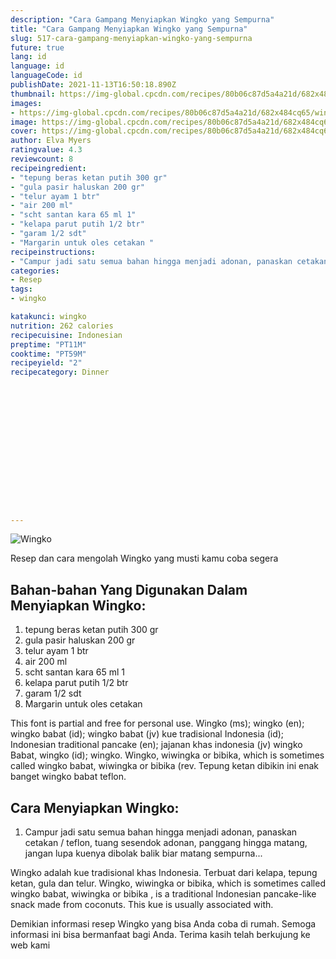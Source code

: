 ```yaml
---
description: "Cara Gampang Menyiapkan Wingko yang Sempurna"
title: "Cara Gampang Menyiapkan Wingko yang Sempurna"
slug: 517-cara-gampang-menyiapkan-wingko-yang-sempurna
future: true
lang: id
language: id
languageCode: id
publishDate: 2021-11-13T16:50:18.890Z 
thumbnail: https://img-global.cpcdn.com/recipes/80b06c87d5a4a21d/682x484cq65/wingko-foto-resep-utama.png
images:
- https://img-global.cpcdn.com/recipes/80b06c87d5a4a21d/682x484cq65/wingko-foto-resep-utama.png
image: https://img-global.cpcdn.com/recipes/80b06c87d5a4a21d/682x484cq65/wingko-foto-resep-utama.png
cover: https://img-global.cpcdn.com/recipes/80b06c87d5a4a21d/682x484cq65/wingko-foto-resep-utama.png
author: Elva Myers
ratingvalue: 4.3
reviewcount: 8
recipeingredient:
- "tepung beras ketan putih 300 gr"
- "gula pasir haluskan 200 gr"
- "telur ayam 1 btr"
- "air 200 ml"
- "scht santan kara 65 ml 1"
- "kelapa parut putih 1/2 btr"
- "garam 1/2 sdt"
- "Margarin untuk oles cetakan "
recipeinstructions:
- "Campur jadi satu semua bahan hingga menjadi adonan, panaskan cetakan / teflon, tuang sesendok adonan, panggang hingga matang, jangan lupa kuenya dibolak balik biar matang sempurna..."
categories:
- Resep
tags:
- wingko

katakunci: wingko 
nutrition: 262 calories
recipecuisine: Indonesian
preptime: "PT11M"
cooktime: "PT59M"
recipeyield: "2"
recipecategory: Dinner


     
    
    
    
    
    
    
    
    
    
    
      
    
---
```



![Wingko](https://img-global.cpcdn.com/recipes/80b06c87d5a4a21d/682x484cq65/wingko-foto-resep-utama.png)

Resep dan cara mengolah  Wingko yang musti kamu coba segera

<!--inarticleads1-->

## Bahan-bahan Yang Digunakan Dalam Menyiapkan Wingko:

1. tepung beras ketan putih 300 gr
1. gula pasir haluskan 200 gr
1. telur ayam 1 btr
1. air 200 ml
1. scht santan kara 65 ml 1
1. kelapa parut putih 1/2 btr
1. garam 1/2 sdt
1. Margarin untuk oles cetakan 

This font is partial and free for personal use. Wingko (ms); wingko (en); wingko babat (id); wingko babat (jv) kue tradisional Indonesia (id); Indonesian traditional pancake (en); jajanan khas indonesia (jv) wingko Babat, wingko (id); wingko. Wingko, wiwingka or bibika, which is sometimes called wingko babat, wiwingka or bibika (rev. Tepung ketan dibikin ini enak banget wingko babat teflon. 

<!--inarticleads2-->

## Cara Menyiapkan Wingko:

1. Campur jadi satu semua bahan hingga menjadi adonan, panaskan cetakan / teflon, tuang sesendok adonan, panggang hingga matang, jangan lupa kuenya dibolak balik biar matang sempurna...


Wingko adalah kue tradisional khas Indonesia. Terbuat dari kelapa, tepung ketan, gula dan telur. Wingko, wiwingka or bibika, which is sometimes called wingko babat, wiwingka or bibika , is a traditional Indonesian pancake-like snack made from coconuts. This kue is usually associated with. 

Demikian informasi  resep Wingko   yang bisa Anda coba di rumah. Semoga informasi ini bisa bermanfaat bagi Anda. Terima kasih telah berkujung ke web kami
